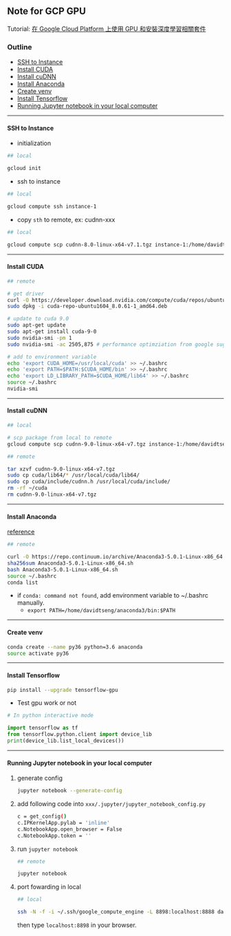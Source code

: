## Note for GCP GPU

Tutorial: [在 Google Cloud Platform 上使用 GPU 和安裝深度學習相關套件](https://medium.com/@kstseng/%E5%9C%A8-google-cloud-platform-%E4%B8%8A%E4%BD%BF%E7%94%A8-gpu-%E5%92%8C%E5%AE%89%E8%A3%9D%E6%B7%B1%E5%BA%A6%E5%AD%B8%E7%BF%92%E7%9B%B8%E9%97%9C%E5%A5%97%E4%BB%B6-1b118e291015)

### Outline

* [SSH to Instance](#ssh-to-instance)
* [Install CUDA](#install-cuda)
* [Install cuDNN](#install-cudnn)
* [Install Anaconda](#install-anaconda)
* [Create venv](#create-venv)
* [Install Tensorflow](#install-tensorflow)
* [Running Jupyter notebook in your local computer](#running-jupyter-notebook-in-your-local-computer)

---

#### SSH to Instance

* initialization

```bash
## local

gcloud init
```
* ssh to instance

```bash
## local

gcloud compute ssh instance-1
```

* copy `sth` to remote, ex: cudnn-xxx

```bash
## local

gcloud compute scp cudnn-8.0-linux-x64-v7.1.tgz instance-1:/home/davidtseng
```

---

#### Install CUDA

```bash
## remote

# get driver
curl -O https://developer.download.nvidia.com/compute/cuda/repos/ubuntu1604/x86_64/cuda-repo-ubuntu1604_8.0.61-1_amd64.deb
sudo dpkg -i cuda-repo-ubuntu1604_8.0.61-1_amd64.deb

# update to cuda 9.0
sudo apt-get update
sudo apt-get install cuda-9-0
sudo nvidia-smi -pm 1
sudo nvidia-smi -ac 2505,875 # performance optimziation from google suggestion

# add to environment variable
echo 'export CUDA_HOME=/usr/local/cuda' >> ~/.bashrc
echo 'export PATH=$PATH:$CUDA_HOME/bin' >> ~/.bashrc
echo 'export LD_LIBRARY_PATH=$CUDA_HOME/lib64' >> ~/.bashrc
source ~/.bashrc
nvidia-smi
```

---

#### Install cuDNN

```bash
## local

# scp package from local to remote
gcloud compute scp cudnn-9.0-linux-x64-v7.tgz instance-1:/home/davidtseng
```


```bash
## remote

tar xzvf cudnn-9.0-linux-x64-v7.tgz
sudo cp cuda/lib64/* /usr/local/cuda/lib64/
sudo cp cuda/include/cudnn.h /usr/local/cuda/include/
rm -rf ~/cuda
rm cudnn-9.0-linux-x64-v7.tgz
```

---

#### Install Anaconda

[reference](https://www.digitalocean.com/community/tutorials/how-to-install-the-anaconda-python-distribution-on-ubuntu-16-04)

```bash
## remote

curl -O https://repo.continuum.io/archive/Anaconda3-5.0.1-Linux-x86_64.sh
sha256sum Anaconda3-5.0.1-Linux-x86_64.sh
bash Anaconda3-5.0.1-Linux-x86_64.sh
source ~/.bashrc
conda list
```

* if `conda: command not found`, add environment variable to ~/.bashrc manually.
	* `export PATH=/home/davidtseng/anaconda3/bin:$PATH`

---

#### Create venv

```bash
conda create --name py36 python=3.6 anaconda
source activate py36
```

---

#### Install Tensorflow

```bash
pip install --upgrade tensorflow-gpu
```

* Test gpu work or not

```python
# In python interactive mode

import tensorflow as tf
from tensorflow.python.client import device_lib
print(device_lib.list_local_devices())
```

---

#### Running Jupyter notebook in your local computer

1. generate config

	```bash
	jupyter notebook --generate-config
	```

2. add following code into `xxx/.jupyter/jupyter_notebook_config.py`

	```bash
	c = get_config()
	c.IPKernelApp.pylab = 'inline'
	c.NotebookApp.open_browser = False
	c.NotebookApp.token = ''
	```
3. run `jupyter notebook`

	```bash
	## remote
	
	jupyter notebook
	```

4. port fowarding in local

	```bash
	## local
	
	ssh -N -f -i ~/.ssh/google_compute_engine -L 8898:localhost:8888 davidtseng@<IP-address-of-your-GPU-instance>
	```
	
	then type `localhost:8898` in your browser.
	

